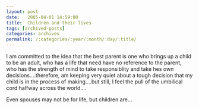 ```yaml
---
layout: post
date:	2005-04-01 14:59:00
title:  Children and their lives
tags: [archived-posts]
categories: archives
permalink: /:categories/:year/:month/:day/:title/
---
```

I am committed to the idea that the best parent is one who brings up a child to be an adult, who has a life that need have no reference to the parent, who has the strength of mind to take responsiblity and take hes own decisions....therefore, am keeping very quiet about a tough decision that my child is in the process of making....but still, I feel the pull of the umbilical cord halfway across the world....

Even spouses may not be for life, but children are...
